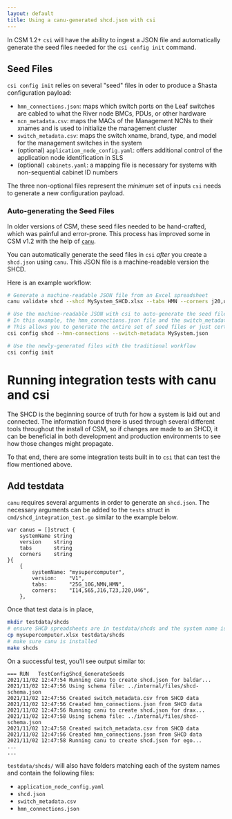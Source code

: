 ```yaml
---
layout: default
title: Using a canu-generated shcd.json with csi
---
```


In CSM 1.2+ `csi` will have the ability to ingest a JSON file and automatically generate the seed files needed for the `csi config init` command.

## Seed Files

`csi config init` relies on several "seed" files in oder to produce a Shasta configuration payload:

- `hmn_connections.json`: maps which switch ports on the Leaf switches are cabled to what the River node BMCs, PDUs, or other hardware
- `ncn_metadata.csv`: maps the MACs of the Management NCNs to their xnames and is used to initialize the management cluster
- `switch_metadata.csv`: maps the switch xname, brand, type, and model for the management switches in the system
- (optional) `application_node_config.yaml`: offers additional control of the application node identification in SLS
- (optional) `cabinets.yaml`: a mapping file is necessary for systems with non-sequential cabinet ID numbers

The three non-optional files represent the _minimum_ set of inputs `csi` needs to generate a new configuration payload.  

### Auto-generating the Seed Files

In older versions of CSM, these seed files needed to be hand-crafted, which was painful and error-prone.  This process has improved some in CSM v1.2 with the help of [`canu`](https://github.com/Cray-HPE/canu).

You can automatically generate the seed files in `csi` _after_ you create a `shcd.json` using `canu`.  This JSON file is a machine-readable version the SHCD.

Here is an example workflow:

```bash
# Generate a machine-readable JSON file from an Excel spreadsheet
canu validate shcd --shcd MySystem_SHCD.xlsx --tabs HMN --corners j20,u53 -a v1 --out MySystem.json

# Use the machine-readable JSON with csi to auto-generate the seed files
# In this example, the hmn_connections.json file and the switch_metadata.csv are being generated
# This allows you to generate the entire set of seed files or just certain ones
csi config shcd --hmn-connections --switch-metadata MySystem.json

# Use the newly-generated files with the traditional workflow
csi config init
```

# Running integration tests with canu and csi

The SHCD is the beginning source of truth for how a system is laid out and connected.  The information found there is used through several different tools throughout the install of CSM, so if changes are made to an SHCD, it can be beneficial in both development and production environments to see how those changes might propagate.

To that end, there are some integration tests built in to `csi` that can test the flow mentioned above. 


## Add testdata

`canu` requires several arguments in order to generate an `shcd.json`.  The necessary arguments can be added to the `tests` struct in `cmd/shcd_integration_test.go` similar to the example below.

```
var canus = []struct {
	systemName string
	version    string
	tabs       string
	corners    string
}{
	{
		systemName: "mysupercomputer",
		version:    "V1",
		tabs:       "25G_10G,NMN,HMN",
		corners:    "I14,S65,J16,T23,J20,U46",
	},
```

Once that test data is in place,

```bash
mkdir testdata/shcds
# ensure SHCD spreadsheets are in testdata/shcds and the system name is somewhere in the filename
cp mysupercomputer.xlsx testdata/shcds
# make sure canu is installed
make shcds
```

On a successful test, you'll see output similar to:

```
=== RUN   TestConfigShcd_GenerateSeeds
2021/11/02 12:47:54 Running canu to create shcd.json for baldar...
2021/11/02 12:47:56 Using schema file: ../internal/files/shcd-schema.json
2021/11/02 12:47:56 Created switch_metadata.csv from SHCD data
2021/11/02 12:47:56 Created hmn_connections.json from SHCD data
2021/11/02 12:47:56 Running canu to create shcd.json for drax...
2021/11/02 12:47:58 Using schema file: ../internal/files/shcd-schema.json
2021/11/02 12:47:58 Created switch_metadata.csv from SHCD data
2021/11/02 12:47:56 Created hmn_connections.json from SHCD data
2021/11/02 12:47:58 Running canu to create shcd.json for ego...
...
...
```

`testdata/shcds/` will also have folders matching each of the system names and contain the following files:

- `application_node_config.yaml`
- `shcd.json`
- `switch_metadata.csv`
- `hmn_connections.json`
